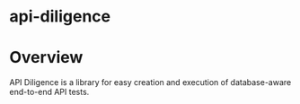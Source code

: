 api-diligence
=============

# Overview

API Diligence is a library for easy creation and execution of database-aware end-to-end API tests.
